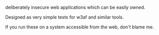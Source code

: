 deliberately insecure web applications which can be easily owned.

Designed as very simple tests for w3af and similar tools.


If you run these on a system accessible from the web, don't blame me.
